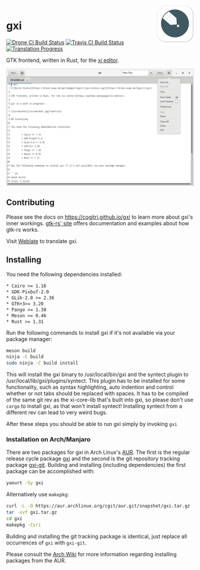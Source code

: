 <a href="https://cogitri.github.io/gxi">
    <img src="./data/icons//hicolor/scalable/apps/com.github.Cogitri.gxi.svg" alt="gxi logo" title="gxi" align="right" height="100" />
</a>

# gxi
[![Drone CI Build Status](https://drone.exqa.de/api/badges/Cogitri/gxi/status.svg)](https://drone.exqa.de/Cogitri/gxi)
[![Travis CI Build Status](https://travis-ci.com/Cogitri/gxi.svg?branch=master)](https://travis-ci.com/Cogitri/gxi)
[![Translation Progress](https://hosted.weblate.org/widgets/gxi/-/translation/svg-badge.svg)](https://hosted.weblate.org/engage/gxi/?utm_source=widget)

GTK frontend, written in Rust, for the [xi editor](https://github.com/google/xi-editor).

![screenshot](/data/screenshot.png?raw=true)

## Contributing

Please see the docs on https://cogitri.github.io/gxi to learn more about gxi's inner workings. 
[gtk-rs' site](https://gtk-rs.org/) offers documentation and examples about how gtk-rs works.

Visit [Weblate](https://hosted.weblate.org/engage/gxi/) to translate gxi.

## Installing

You need the following dependencies installed:

	* Cairo >= 1.16
	* GDK-Pixbuf-2.0
	* GLib-2.0 >= 2.36
	* GTK+3>= 3.20
	* Pango >= 1.38
	* Meson >= 0.46
	* Rust >= 1.31

Run the following commands to install gxi if it's not available via your package manager:

```sh
meson build
ninja -C build
sudo ninja -C build install
```

This will install the gxi binary to /usr/local/bin/gxi and the syntect plugin to /usr/local/lib/gxi/plugins/syntect.
This plugin has to be installed for some functionality, such as syntax highlighting, auto indention and control
whether or not tabs should be replaced with spaces. It has to be compiled of the same git rev as the xi-core-lib
that's built into gxi, so please don't use `cargo` to install gxi, as that won't install syntect! Installing syntect
from a different rev can lead to very weird bugs.


After these steps you should be able to run gxi simply by invoking `gxi`

### Installation on Arch/Manjaro

There are two packages for gxi in Arch Linux's
[AUR](https://aur.archlinux.org/). The first is the regular release cycle
package [gxi](https://aur.archlinux.org/packages/gxi/) and the second is the git
repository tracking package
[gxi-git](https://aur.archlinux.org/packages/gxi-git/). Building and installing
(including dependencies) the first package can be accomplished with:

```sh
yaourt -Sy gxi
```

Alternatively use `makepkg`:

```sh
curl -L -O https://aur.archlinux.org/cgit/aur.git/snapshot/gxi.tar.gz
tar -xvf gxi.tar.gz
cd gxi
makepkg -Csri
```

Building and installing the git tracking package is identical, just replace all occurrences of
`gxi` with `gxi-git`.

Please consult the [Arch Wiki](https://wiki.archlinux.org/index.php/Arch_User_Repository#Installing_packages)
for more information regarding installing packages from the AUR.
